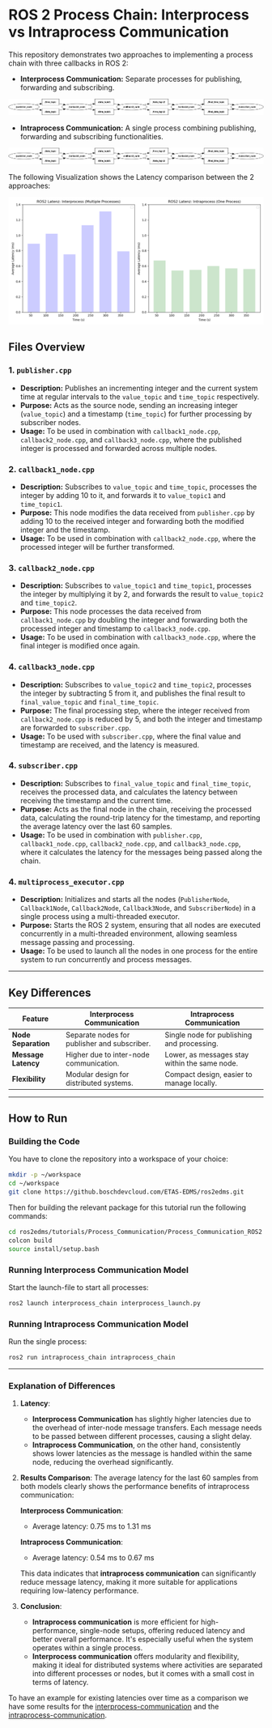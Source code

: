 # ROS 2 Process Chain: Interprocess vs Intraprocess Communication

This repository demonstrates two approaches to implementing a process chain with three callbacks in ROS 2:

- **Interprocess Communication:** Separate processes for publishing, forwarding and subscribing.

![Activity Graph of the example](./res_readme/Interprocess_Communication_rosgraph.png)

- **Intraprocess Communication:** A single process combining publishing, forwarding and subscribing functionalities.

![Activity Graph of the example](./res_readme/Intraprocess_Communication_rosgraph.png)

The following Visualization shows the Latency comparison between the 2 approaches:

![Activity Graph of the example](./res_readme/ROS2_Latency_Comparisson.png)

## Files Overview

### 1. `publisher.cpp`

- **Description:** Publishes an incrementing integer and the current system time at regular intervals to the `value_topic` and `time_topic` respectively.
- **Purpose:** Acts as the source node, sending an increasing integer (`value_topic`) and a timestamp (`time_topic`) for further processing by subscriber nodes.
- **Usage:** To be used in combination with `callback1_node.cpp`, `callback2_node.cpp`, and `callback3_node.cpp`, where the published integer is processed and forwarded across multiple nodes.

### 2. `callback1_node.cpp`

- **Description:** Subscribes to `value_topic` and `time_topic`, processes the integer by adding 10 to it, and forwards it to `value_topic1` and `time_topic1`.
- **Purpose:** This node modifies the data received from `publisher.cpp` by adding 10 to the received integer and forwarding both the modified integer and the timestamp.
- **Usage:** To be used in combination with `callback2_node.cpp`, where the processed integer will be further transformed.

### 3. `callback2_node.cpp`

- **Description:** Subscribes to `value_topic1` and `time_topic1`, processes the integer by multiplying it by 2, and forwards the result to `value_topic2` and `time_topic2`.
- **Purpose:** This node processes the data received from `callback1_node.cpp` by doubling the integer and forwarding both the processed integer and timestamp to `callback3_node.cpp`.
- **Usage:** To be used in combination with `callback3_node.cpp`, where the final integer is modified once again.

### 4. `callback3_node.cpp`

- **Description:** Subscribes to `value_topic2` and `time_topic2`, processes the integer by subtracting 5 from it, and publishes the final result to `final_value_topic` and `final_time_topic`.
- **Purpose:** The final processing step, where the integer received from `callback2_node.cpp` is reduced by 5, and both the integer and timestamp are forwarded to `subscriber.cpp`.
- **Usage:** To be used with `subscriber.cpp`, where the final value and timestamp are received, and the latency is measured.

### 4. `subscriber.cpp`

- **Description:** Subscribes to `final_value_topic` and `final_time_topic`, receives the processed data, and calculates the latency between receiving the timestamp and the current time.
- **Purpose:** Acts as the final node in the chain, receiving the processed data, calculating the round-trip latency for the timestamp, and reporting the average latency over the last 60 samples.
- **Usage:** To be used in combination with `publisher.cpp`, `callback1_node.cpp`, `callback2_node.cpp`, and `callback3_node.cpp`, where it calculates the latency for the messages being passed along the chain.

### 4. `multiprocess_executor.cpp`

- **Description:** Initializes and starts all the nodes (`PublisherNode`, `Callback1Node`, `Callback2Node`, `Callback3Node`, and `SubscriberNode`) in a single process using a multi-threaded executor.
- **Purpose:** Starts the ROS 2 system, ensuring that all nodes are executed concurrently in a multi-threaded environment, allowing seamless message passing and processing.
- **Usage:** To be used to launch all the nodes in one process for the entire system to run concurrently and process messages.

---

## Key Differences

| Feature             | Interprocess Communication                   | Intraprocess Communication                    |
| ------------------- | -------------------------------------------- | --------------------------------------------- |
| **Node Separation** | Separate nodes for publisher and subscriber. | Single node for publishing and processing.    |
| **Message Latency** | Higher due to inter-node communication.      | Lower, as messages stay within the same node. |
| **Flexibility**     | Modular design for distributed systems.      | Compact design, easier to manage locally.     |

---

## How to Run

### Building the Code

You have to clone the repository into a workspace of your choice:

```bash
mkdir -p ~/workspace
cd ~/workspace
git clone https://github.boschdevcloud.com/ETAS-EDMS/ros2edms.git
```

Then for building the relevant package for this tutorial run the following commands:

```bash
cd ros2edms/tutorials/Process_Communication/Process_Communication_ROS2
colcon build
source install/setup.bash
```

### Running Interprocess Communication Model

Start the launch-file to start all processes:

```bash
ros2 launch interprocess_chain interprocess_launch.py
```

### Running Intraprocess Communication Model

Run the single process:

```bash
ros2 run intraprocess_chain intraprocess_chain
```

---

### Explanation of Differences

1. **Latency**:

   - **Interprocess Communication** has slightly higher latencies due to the overhead of inter-node message transfers. Each message needs to be passed between different processes, causing a slight delay.
   - **Intraprocess Communication**, on the other hand, consistently shows lower latencies as the message is handled within the same node, reducing the overhead significantly.

2. **Results Comparison**:
   The average latency for the last 60 samples from both models clearly shows the performance benefits of intraprocess communication:

   **Interprocess Communication**:

   - Average latency: 0.75 ms to 1.31 ms

   **Intraprocess Communication**:

   - Average latency: 0.54 ms to 0.67 ms

   This data indicates that **intraprocess communication** can significantly reduce message latency, making it more suitable for applications requiring low-latency performance.

3. **Conclusion**:
   - **Intraprocess communication** is more efficient for high-performance, single-node setups, offering reduced latency and better overall performance. It's especially useful when the system operates within a single process.
   - **Interprocess communication** offers modularity and flexibility, making it ideal for distributed systems where activities are separated into different processes or nodes, but it comes with a small cost in terms of latency.

To have an example for existing latencies over time as a comparison we have some results for the [interprocess-communication](Results_ROS2_interprocess.txt) and the [intraprocess-communication](Results_ROS2_intraprocess.txt).
